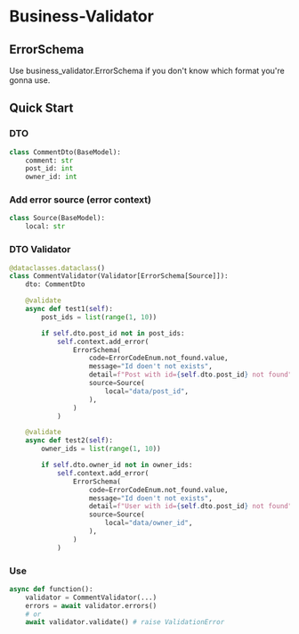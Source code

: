 # Business-Validator

## ErrorSchema
Use business_validator.ErrorSchema if you don't know which format you're gonna use.

## Quick Start

### DTO
```python
class CommentDto(BaseModel):
    comment: str
    post_id: int
    owner_id: int
```


### Add error source (error context)
```python
class Source(BaseModel):
    local: str
```

### DTO Validator
```python
@dataclasses.dataclass()
class CommentValidator(Validator[ErrorSchema[Source]]):
    dto: CommentDto

    @validate
    async def test1(self):
        post_ids = list(range(1, 10))

        if self.dto.post_id not in post_ids:
            self.context.add_error(
                ErrorSchema(
                    code=ErrorCodeEnum.not_found.value,
                    message="Id doen't not exists",
                    detail=f"Post with id={self.dto.post_id} not found",
                    source=Source(
                        local="data/post_id",
                    ),
                )
            )

    @validate
    async def test2(self):
        owner_ids = list(range(1, 10))

        if self.dto.owner_id not in owner_ids:
            self.context.add_error(
                ErrorSchema(
                    code=ErrorCodeEnum.not_found.value,
                    message="Id doen't not exists",
                    detail=f"User with id={self.dto.post_id} not found",
                    source=Source(
                        local="data/owner_id",
                    ),
                )
            )
```

### Use
```python
async def function():
    validator = CommentValidator(...)
    errors = await validator.errors()
    # or
    await validator.validate() # raise ValidationError

```
